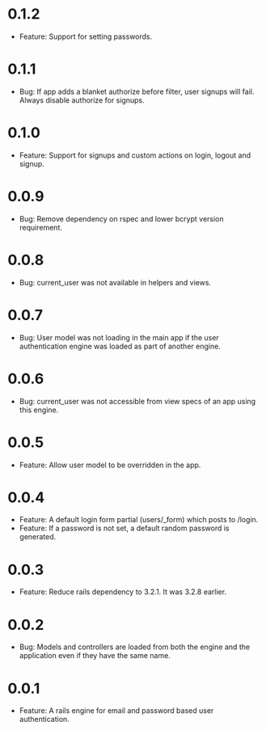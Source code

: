 # 0.1.2
  * Feature: Support for setting passwords.

# 0.1.1
  * Bug: If app adds a blanket authorize before filter, user signups will fail. Always disable authorize for signups.

# 0.1.0
  * Feature: Support for signups and custom actions on login, logout and signup.

# 0.0.9
  * Bug: Remove dependency on rspec and lower bcrypt version requirement.

# 0.0.8
  * Bug: current_user was not available in helpers and views.

# 0.0.7
  * Bug: User model was not loading in the main app if the user authentication engine was loaded as part of another engine.

# 0.0.6
  * Bug: current_user was not accessible from view specs of an app using this engine.

# 0.0.5
  * Feature: Allow user model to be overridden in the app.

# 0.0.4
  * Feature: A default login form partial (users/_form) which posts to /login.
  * Feature: If a password is not set, a default random password is generated.

# 0.0.3
  * Feature: Reduce rails dependency to 3.2.1. It was 3.2.8 earlier.

# 0.0.2
  * Bug: Models and controllers are loaded from both the engine and the application even if they have the same name.

# 0.0.1
  * Feature: A rails engine for email and password based user authentication.
